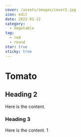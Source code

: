```yaml
---
cover: /assets/images/cover2.jpg
icon: edit
date: 2022-01-12
category:
  - Vegetable
tag:
  - red
  - round
star: true
sticky: true
---
```


# Tomato

## Heading 2

Here is the content.

### Heading 3

Here is the content.
1
